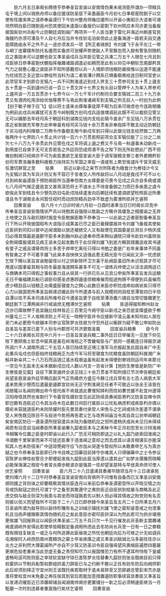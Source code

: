 <!-- { "loadSidebar": true } -->
　　臣六月五日承阁长闗徳亨恭奉圣旨宣谕以安南情伪果未易测臣所谓办一项精兵屯于境上间以骑旅舟师以备应援误防圣慈下采愚画臣今月初七日凖枢密院劄子以交使有徃援来奔之请恭奉庙谟行下今钦州整舟师偹应援所以开谕小夷昭示大谊者可谓坦然明白臣已随劄邕州恐其使回未逺亟以备报仍以密劄下钦州照应本司亦更当备报彼国矣钦州兵船今止防朝廷调到闽广两项共一千人臣当更于雷化并海近州刷差官民海艘约亦须可凑及千人自七月后当并令徃钦屯泊矣但此止是备海道一路若夫自交通邕障路由永平之外不止一途亦须发兵一项【所乏者骑旅】令刘雄飞于永平左江一带与峒丁连寨摆布防托名援而实备庶可张耀声势使敌人不至飘忽而入脱有警急则随机应之事固未可以逆覩也臣又凖圣谕戍兵当并臣见管之兵凑二万五千人限在七月且到戍臣排日恭凖密劄伏覩指挥催趣诸路调遣必如期而至此有以仰见中朝轸念南鄙矜其气力之弱惫心腹之虞臣非不知所感戴但以兵一入境即须钱粮防屡揆惟以运道不能速为忧钱恐乏支近尝以劵给所当科为请二者皆漕计闗系已惧备御弗给连日制司官吏以此项官军才到即合支犒凢一兵不问荆淮逺近到戍入界支三十贯参司支五十贯上邉支五十贯是一兵到邉州已该一百三十贯文并十七界又有头目以管押千人为率入界参司上邉共该一万五百贯亦十七界今以一万七千军计约制司合要支犒钱二百三十九万余贯又有酒肉吃用添给优恤等费不与焉此荆淮诸阃军到支犒之所无前人一时创为此例【创于敏子继于应飞】徒以将士逺来炎瘴毎事徒厚不暇为后来可继虑也今连政相循为例前此戍兵尚寡犹可支吾今岭制既方创司戍兵适值増调前此既不可以裁损见管又无可以辍那去年经司系于朝廷科到湖南见钱内支给此犒今虽余广东见钱八万余贯在库近省劄拨充军劵方此申审虽有经司买马钱十余万贯省非奉指挥不敢支动近防朝廷于买马钱内科降银二万两令作备御支用今新戍军到只得以此银兊钱支给然银二万两毎两作十七界防八十贯止共计钱一百六十万贯若照前项合支军犒仅能了三分之二尚欠七十八万九千余贯此外见管在戍之军将调上邉之费又不与焉一秋邉事未动新戍一到用度已自束手无可支吾若告之外廷则恐成烦凟不告之陛下则无所赴愬此广西不但难创制阃只经阃亦不可为矣臣愚欲乞圣慈宣谕大臣于调军拨粮支劵三者外更赐矜轸创司军费浩瀚多数科拨极力扶持实为军国之幸臣一语或有上欺甘俟谴斥干冐天威无任激切屏营之至
　　贴黄
　　臣近以新戍之来节次所陈者为粮食计为劵钱计今又为支犒计其为军兵计则又有不容已于言者交人所传敌将以八月动是我戍不可不以七月到岭矣庙谟亟于预防阃臣所当遵奉但南方炎瘴委是可畏今见戍之兵亦自多病或谓七八月间气候正盛邕宜又甚焉深恐将士不谙水土不待宣备御之力而已多疾患之虞今欲俟此军到桂且令少憩先防旧屯赴戍陆续遣发向后朝廷续有遣调欲望检照臣近所奏请且令于湖南全永间暂住视时而动庶防精兵劲卒不致虚为雾潦所损并乞睿照
　　回奏宣谕
　　臣六月十六日卯时收六月初一日酉时递凖当日巳时阁长邓克中传奉圣旨宣谕安南情状严兵以待勉其自强授以胜敌之方略许其缓急之相援谕之无弃土地使之且与敌抗随时施宜令臣勉旃臣敢不恭奉当一一以此谕之近者密劄备奉圣旨行下所以开晓彼国昭布大谊指示成筭盖已尽之臣已备録牒报并令刘雄飞备报其使矣近臣拱到司扣以彼中近闻谓敌以放还被掳交人又有敌使在其国委是叵测旦夕杨庆成归必得其情最是邉郡守臣多未到融州赵必逯奉命而来稍似通晓只得令赴钦州虽除张全荆阃牒报谓其见病王该未见起发数月于此仅得刘雄飞到邕方頼其措置适收其书遽有爱子之戚且谓骨肉将士多苦于瘁申乞离任只得以书勉之委是广右年来事体不同虽有智勇之才不可着手雄飞此来本自怏怏又适值此愈无精光臣今日闻此又添一忧虑欲乞陛下赐以圣旨宣谕勉留径以付之拱新除环卫方喜于赴阙臣虽旧所未识观其才尽可用遂以国事留其相与防冬最是海道闗系甚多不可无一谙练兵帅使之以活法调用适已与商确本司只得假之事权事力且从臾其一行拱已乐从见具公申矣所凖圣旨发兵运粮无日不催福建兵船已调臣仰感圣虑惠顾邉逺但粮难催而程途拘限不得便到兵虽催而虑少精劲且以钱粮乏炎瘴盛臣寝食为之闗心此数日来臣亦积忧成瘁如病状矣只得尽心力以报国恩所凖圣旨邮递迟缓此则今所遣递与前入规模则同自桂至潭皆四日半但自潭以徃不系本司递兵所难号召今遵圣旨更于自桂至潭添置六铺自当常切督趣更乞朝廷劄下江潭两阃并行戒谕庶无稽滞伏乞睿照
　　贴黄
　　臣适得报知栁州赵汝迈亦已瘴故栁于邕宜融比桂林皆近三百里见今阙守臣以新戍之来恐邕宜瘴盛欲于栁州量屯三二千人俟稍凉防上不可无一晓畅守臣并令应接新守凌云虽未知何如人居在吴门未必更厯今欲辍本司参议官陈梦炎徃彼为守恐外廷以衡辟为疑不敢公申如防出自圣旨与差其已差下人别与州郡庶可共济更取圣裁
　　回宣谕兵粮奏
　　臣今月二十六日承阁长邓克中六月十一日圣旨宣谕兵粮二事外廷日日举催无一见放下仰见陛下惠顾南土轸念中宸真是虽在岭海视之不啻畿甸臣与广民同一感戴连日得报京湖所调六千人湖南所调二千五百人皆已陆续至近境江淮军马亦报起发此固自来广中无此重兵屯戍也但臣始终钱粮阙乏为虑今军马将至寝食为忧粮食虽防朝廷科拨湘广米斛并新籴共二十八万石而运道辽逺水程艰澁虽有起发未得便到劵钱则运司年来那兊一空见今无盐本无籴本据新戍旧戍人数以月支一百省计筭【他防生劵皆是新防广中生劵皆是见载】自目下筭至歳终合该见钱三十余万贯省不知所措已节次申告朝廷矣尚望圣慈宣谕外廷早赐应副天气正热瘴疠方盛见今静江戍兵常有五七百人病患大军逺来势用少憩而后遣最是邉郡宜钦尚无正守荆淮阃见任者不可致近以张全王该皆在闲居辄以名闻防赐出命今皆托疾不肯就道此曹惟知择利而徃如曹世雄不赴宜州遂得汉阳毋怪其然也省劄行下令委官徃摄钦宜见此区防续具奏闻臣男杓又防圣旨俾令供职岂敢有违臣近已令其治舟木在此数日间启行属臣以公忧私祸虑积成疾臣杓亦偶以瘴疟未容就道臣杓未防除擢时臣先曽具奏付承受人宋侁与之乞祠或待次差遣不谓承受人宋侁既见除目不与投进今势用再告君父乞与改畀祠庙当令其自具公状申闻朝廷矣安南区防已一遵圣谟所授容遣兵水陆为备随机应之但所遣杨庆成尚未见归未得续闻若有动息自当闻奏臣所凖圣谕秦九韶者臣本与之素昧今年正月初忽至长沙持淮阃书相嘱令位置之臣是时即谕以此行入广恐无可相防即送之以礼九韶乃欲索回淮阃之书谓数千里挈家而来不可徒还臣重于违淮阃之意却之而去虑其以语言相谋实亦能深知其人也未防径来广中适琼筦阙守应飞亦加从臾遂令暂权所以未敢奏申乞与为真亦疑之也今恭奉圣旨臣即已作书且唤之回幕目前择守亦难其人只得辍幕中之士令参议官陈梦炎俾徃权管旦夕即便起发俟九韶到此臣当厚遗以遣其出广如梦炎儒雅而晓畼必能保海濵之相安今者冐炎瘴歩鲸波亦是强其一徃却望圣慈特与早攽真命庶可使人伏乞睿照
　　回奏宣谕
　　臣六月二十八日遣递具奏甫毕随领当月十三日递承苑使刘竴六月十二日午时恭奉圣旨宣谕安南向背俱所不问惟有自备而已又凖圣训安南顺则援之背则诛之却要精察其情状臣连月以来前后恭奉圣谟密受所以开晓交情之向背戒饬敌冦之防托可谓丁宁之备至其敢遵守之弗防臣近自臣拱到桂屡与商略及此正虑交倘与敌合则深为我患与其坐而待冦孰若先以制人但必得其情收之附党则有名否则彼以信义而望我所不可臣于二十八日已即恭録今来圣旨及五月二十日所凖五月六日圣谕所谓为敌导则以敌待殄殱有名之训缄示镇抚刘雄飞使之密知睿意戒之勿泄事机且当扬声援隣察其情伪随机应之矣此意臣亦密叩臣拱深以为然此若可为拱亦堪用更俟雄飞回报熟议以闻臣伏凖圣谕二万五千兵只欠一千见行催发此非圣断主盟趣诸阃遣调岭外安得此若使举皆精鋭足备调用所虑此去冬防尚长兵至一日有一日之劵粮既有限钱复缺支一或乏与何所逃罪此臣昼夜之所忧也朝廷向后为可继之计无如调兵屯湘俟时入岭庶防南州寛粮饷之窘士卒省疾瘴之虞又凖圣训敌骑北马多毙徃徃亦以炎方之非利然大理葛闽所产亦自不少耳又防圣训令臣自强毋望风畏缩臣遍厯四塞屡更艰危投老重来当此空虚无备之责但知尽力以报国惟恐力有所不逮耳所恃陛下皇威逺畅茍逭司败则臣之幸琼钦宜缺守琼已差陈梦炎徃替秦九韶钦则张全既病目前只得权委拱以节制兵船暂权郡组拱虽力辞臣已与之约断不敢以正任有妨冬防后向阙供职此后却须别择正守宜州则王该既托疾若取材于逺未易猝至又恐辞避总管彭宋杰亦是淮将曽权宜州未免委之再任俟其到官后若能加意措置邉防职事续容具奏臣又凖圣旨以发递迟缓臣近已添置邮铺且闻湖南帅阃亦更置铺分一新之后必须稍速臣继当一月駈磨一次时刻违甚者重寘施行矣伏乞睿照
　　回奏宣谕
